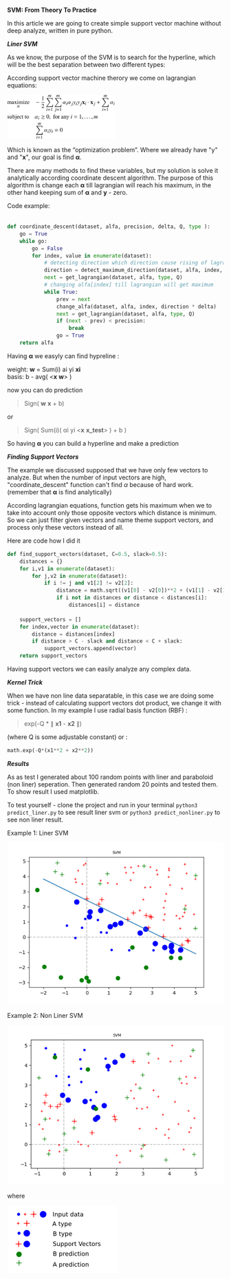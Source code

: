 

**SVM: From Theory To Practice**

In this article we are going to create simple support vector machine without deep analyze, written in pure python.


***Liner SVM***


As we know, the purpose of the SVM is to search for the hyperline, which will be the best separation between two different types:


According support vector machine therory we come on lagrangian equations: 


<img src="img/lagrangian.png" width="250px"> 


Which is known as the “optimization problem”. Where we already have "y" and "**x**", our goal is find **α**.


There are many methods to find these variables, but my solution is solve it analytically according coordinate descent algorithm.
The purpose of this algorithm is change each **α** till lagrangian will reach his maximum, in the other hand keeping sum of **α** and **y** - zero.


Code example:

```python

def coordinate_descent(dataset, alfa, precision, delta, Q, type ):
    go = True
    while go:
        go = False
        for index, value in enumerate(dataset):
            # detecting direction which direction cause rising of lagrangian 
            direction = detect_maximum_direction(dataset, alfa, index, delta, type, Q)
            next = get_lagrangian(dataset, alfa, type, Q)
            # changing alfa[index] till lagrangian will get maximum
            while True:
                prev = next
                change_alfa(dataset, alfa, index, direction * delta)
                next = get_lagrangian(dataset, alfa, type, Q)
                if (next - prev) < precision:
                    break
                go = True
    return alfa

``` 


Having **α** we easyly can find hypreline :

weight: **w** = Sum(i) ai yi **xi**  
basis: b - avg( <**x** **w**>  )


now you can do prediction 

> Sign( **w** **x** + b) 

or
> Sign( Sum(i)( αi yi <**x**  **x_test**> ) + b )

So having **α** you can build a hyperline and make a prediction


***Finding Support Vectors***

The example we discussed supposed that we have only few vectors to analyze. But when the number of input vectors are high, "coordinate_descent" function can't find *α* because of hard work.
(remember that **α** is find analytically)

According lagrangian equations, function gets his maximum when we to take into account only those opposite vectors which distance is minimum.
So we can just filter given vectors and name theme support vectors, and process only these vectors instead of all.


Here are code how I did it

```python
def find_support_vectors(dataset, C=0.5, slack=0.5):
    distances = {}
    for i,v1 in enumerate(dataset):
        for j,v2 in enumerate(dataset):
            if i != j and v1[2] != v2[2]:
                distance = math.sqrt((v1[0] - v2[0])**2 + (v1[1] - v2[1])**2)
                if i not in distances or distance < distances[i]:
                    distances[i] = distance

    support_vectors = []
    for index,vector in enumerate(dataset):
        distance = distances[index]
        if distance > C - slack and distance < C + slack:
            support_vectors.append(vector)
    return support_vectors
```

Having support vectors we can easily analyze any complex data.



***Kernel Trick***

When we have non line data separatable, in this case we are doing some trick - instead of calculating support vectors dot product, we change it with some function.
In my example I use radial basis function (RBF) :

> exp(-Q * ∥ **x1** - **x2** ∥) 

(where Q is some adjustable constant) or :  

```python
math.exp(-Q*(x1**2 + x2**2))
``` 


***Results***

As as test I generated about 100 random points with liner and paraboloid (non liner) seperation. 
Then generated random 20 points and tested them. To show result I used matplotlib.

To test yourself - clone the project and run in your terminal `python3 predict_liner.py` to see result liner svm or `python3 predict_nonliner.py`  to see non liner result.

Example 1: Liner SVM

<img src="img/liner.png"> 

Example 2: Non Liner SVM 

<img src="img/nonliner.png"> 

where

<img src="img/description.png">

